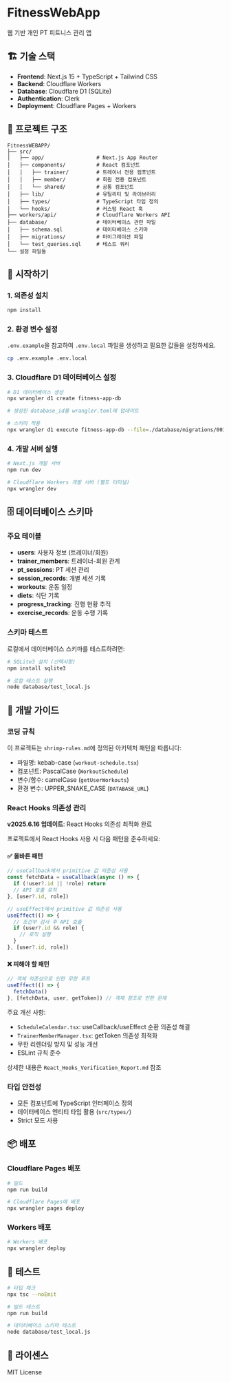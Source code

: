 # FitnessWebApp

웹 기반 개인 PT 피트니스 관리 앱

## 🏗️ 기술 스택

- **Frontend**: Next.js 15 + TypeScript + Tailwind CSS
- **Backend**: Cloudflare Workers
- **Database**: Cloudflare D1 (SQLite)
- **Authentication**: Clerk
- **Deployment**: Cloudflare Pages + Workers

## 📁 프로젝트 구조

```
FitnessWEBAPP/
├── src/
│   ├── app/                 # Next.js App Router
│   ├── components/          # React 컴포넌트
│   │   ├── trainer/         # 트레이너 전용 컴포넌트
│   │   ├── member/          # 회원 전용 컴포넌트
│   │   └── shared/          # 공통 컴포넌트
│   ├── lib/                 # 유틸리티 및 라이브러리
│   ├── types/               # TypeScript 타입 정의
│   └── hooks/               # 커스텀 React 훅
├── workers/api/             # Cloudflare Workers API
├── database/                # 데이터베이스 관련 파일
│   ├── schema.sql           # 데이터베이스 스키마
│   ├── migrations/          # 마이그레이션 파일
│   └── test_queries.sql     # 테스트 쿼리
└── 설정 파일들
```

## 🚀 시작하기

### 1. 의존성 설치

```bash
npm install
```

### 2. 환경 변수 설정

`.env.example`을 참고하여 `.env.local` 파일을 생성하고 필요한 값들을 설정하세요.

```bash
cp .env.example .env.local
```

### 3. Cloudflare D1 데이터베이스 설정

```bash
# D1 데이터베이스 생성
npx wrangler d1 create fitness-app-db

# 생성된 database_id를 wrangler.toml에 업데이트

# 스키마 적용
npx wrangler d1 execute fitness-app-db --file=./database/migrations/001_initial.sql
```

### 4. 개발 서버 실행

```bash
# Next.js 개발 서버
npm run dev

# Cloudflare Workers 개발 서버 (별도 터미널)
npx wrangler dev
```

## 🗄️ 데이터베이스 스키마

### 주요 테이블

- **users**: 사용자 정보 (트레이너/회원)
- **trainer_members**: 트레이너-회원 관계
- **pt_sessions**: PT 세션 관리
- **session_records**: 개별 세션 기록
- **workouts**: 운동 일정
- **diets**: 식단 기록
- **progress_tracking**: 진행 현황 추적
- **exercise_records**: 운동 수행 기록

### 스키마 테스트

로컬에서 데이터베이스 스키마를 테스트하려면:

```bash
# SQLite3 설치 (선택사항)
npm install sqlite3

# 로컬 테스트 실행
node database/test_local.js
```

## 🔧 개발 가이드

### 코딩 규칙

이 프로젝트는 `shrimp-rules.md`에 정의된 아키텍처 패턴을 따릅니다:

- 파일명: kebab-case (`workout-schedule.tsx`)
- 컴포넌트: PascalCase (`WorkoutSchedule`)
- 변수/함수: camelCase (`getUserWorkouts`)
- 환경 변수: UPPER_SNAKE_CASE (`DATABASE_URL`)

### React Hooks 의존성 관리

**v2025.6.16 업데이트**: React Hooks 의존성 최적화 완료

프로젝트에서 React Hooks 사용 시 다음 패턴을 준수하세요:

#### ✅ 올바른 패턴
```typescript
// useCallback에서 primitive 값 의존성 사용
const fetchData = useCallback(async () => {
  if (!user?.id || !role) return
  // API 호출 로직
}, [user?.id, role])

// useEffect에서 primitive 값 의존성 사용
useEffect(() => {
  // 조건부 검사 후 API 호출
  if (user?.id && role) {
    // 로직 실행
  }
}, [user?.id, role])
```

#### ❌ 피해야 할 패턴  
```typescript
// 객체 의존성으로 인한 무한 루프
useEffect(() => {
  fetchData()
}, [fetchData, user, getToken]) // 객체 참조로 인한 문제
```

주요 개선 사항:
- `ScheduleCalendar.tsx`: useCallback/useEffect 순환 의존성 해결
- `TrainerMemberManager.tsx`: getToken 의존성 최적화  
- 무한 리렌더링 방지 및 성능 개선
- ESLint 규칙 준수

상세한 내용은 `React_Hooks_Verification_Report.md` 참조

### 타입 안전성

- 모든 컴포넌트에 TypeScript 인터페이스 정의
- 데이터베이스 엔티티 타입 활용 (`src/types/`)
- Strict 모드 사용

## 📦 배포

### Cloudflare Pages 배포

```bash
# 빌드
npm run build

# Cloudflare Pages에 배포
npx wrangler pages deploy
```

### Workers 배포

```bash
# Workers 배포
npx wrangler deploy
```

## 🧪 테스트

```bash
# 타입 체크
npx tsc --noEmit

# 빌드 테스트
npm run build

# 데이터베이스 스키마 테스트
node database/test_local.js
```

## 📄 라이센스

MIT License